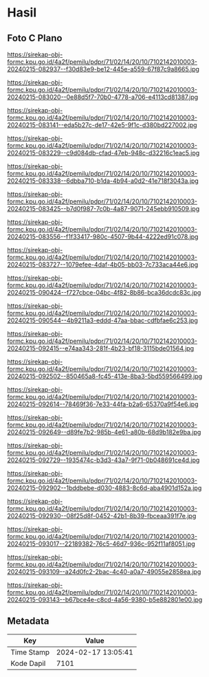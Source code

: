 # Hasil

## Foto C Plano

https://sirekap-obj-formc.kpu.go.id/4a2f/pemilu/pdpr/71/02/14/20/10/7102142010003-20240215-082937--f30d83e9-be12-445e-a559-67f87c9a8665.jpg

https://sirekap-obj-formc.kpu.go.id/4a2f/pemilu/pdpr/71/02/14/20/10/7102142010003-20240215-083020--0e88d5f7-70b0-4778-a706-e4113cd81387.jpg

https://sirekap-obj-formc.kpu.go.id/4a2f/pemilu/pdpr/71/02/14/20/10/7102142010003-20240215-083141--eda5b27c-de17-42e5-9f1c-d380bd227002.jpg

https://sirekap-obj-formc.kpu.go.id/4a2f/pemilu/pdpr/71/02/14/20/10/7102142010003-20240215-083229--c9d084db-cfad-47eb-948c-d32216c1eac5.jpg

https://sirekap-obj-formc.kpu.go.id/4a2f/pemilu/pdpr/71/02/14/20/10/7102142010003-20240215-083338--6dbba710-b1da-4b94-a0d2-41e718f3043a.jpg

https://sirekap-obj-formc.kpu.go.id/4a2f/pemilu/pdpr/71/02/14/20/10/7102142010003-20240215-083425--b7d0f987-7c0b-4a87-9071-245ebb910509.jpg

https://sirekap-obj-formc.kpu.go.id/4a2f/pemilu/pdpr/71/02/14/20/10/7102142010003-20240215-083556--f1f33417-980c-4507-9b44-4222ed91c078.jpg

https://sirekap-obj-formc.kpu.go.id/4a2f/pemilu/pdpr/71/02/14/20/10/7102142010003-20240215-083727--1079efee-4daf-4b05-bb03-7c733aca44e6.jpg

https://sirekap-obj-formc.kpu.go.id/4a2f/pemilu/pdpr/71/02/14/20/10/7102142010003-20240215-090424--f727cbce-04bc-4f82-8b86-bca36dcdc83c.jpg

https://sirekap-obj-formc.kpu.go.id/4a2f/pemilu/pdpr/71/02/14/20/10/7102142010003-20240215-090544--4b9211a3-eddd-47aa-bbac-cdfbfae6c253.jpg

https://sirekap-obj-formc.kpu.go.id/4a2f/pemilu/pdpr/71/02/14/20/10/7102142010003-20240215-092415--e74aa343-281f-4b23-bf18-3115bde01564.jpg

https://sirekap-obj-formc.kpu.go.id/4a2f/pemilu/pdpr/71/02/14/20/10/7102142010003-20240215-092502--850465a8-fc45-413e-8ba3-5bd559566499.jpg

https://sirekap-obj-formc.kpu.go.id/4a2f/pemilu/pdpr/71/02/14/20/10/7102142010003-20240215-092614--78469f36-7e33-44fa-b2a6-65370a9f54e6.jpg

https://sirekap-obj-formc.kpu.go.id/4a2f/pemilu/pdpr/71/02/14/20/10/7102142010003-20240215-092649--d89fe7b2-985b-4e61-a80b-68d9b182e9ba.jpg

https://sirekap-obj-formc.kpu.go.id/4a2f/pemilu/pdpr/71/02/14/20/10/7102142010003-20240215-092729--1935474c-b3d3-43a7-9f71-0b048691ce4d.jpg

https://sirekap-obj-formc.kpu.go.id/4a2f/pemilu/pdpr/71/02/14/20/10/7102142010003-20240215-092902--1bddbebe-d030-4883-8c6d-aba4901d152a.jpg

https://sirekap-obj-formc.kpu.go.id/4a2f/pemilu/pdpr/71/02/14/20/10/7102142010003-20240215-092930--08f25d8f-0452-42b1-8b39-fbceaa391f7e.jpg

https://sirekap-obj-formc.kpu.go.id/4a2f/pemilu/pdpr/71/02/14/20/10/7102142010003-20240215-093017--22189382-76c5-46d7-936c-952f11af8051.jpg

https://sirekap-obj-formc.kpu.go.id/4a2f/pemilu/pdpr/71/02/14/20/10/7102142010003-20240215-093109--a24d0fc2-2bac-4c40-a0a7-49055e2858ea.jpg

https://sirekap-obj-formc.kpu.go.id/4a2f/pemilu/pdpr/71/02/14/20/10/7102142010003-20240215-093143--b67bce4e-c8cd-4a56-9380-b5e882801e00.jpg


## Metadata

| Key        | Value               |
| ---------- | ------------------- |
| Time Stamp | 2024-02-17 13:05:41 |
| Kode Dapil | 7101                |



